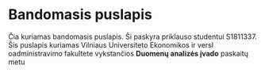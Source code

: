 # Bandomasis puslapis

Čia kuriamas bandomasis puslapis. Ši paskyra priklauso studentui S1811337. Šis puslapis kuriamas Vilniaus Universiteto Ekonomikos ir versl oadministravimo fakultete vykstančios **Duomenų analizės įvado** paskaitų metu